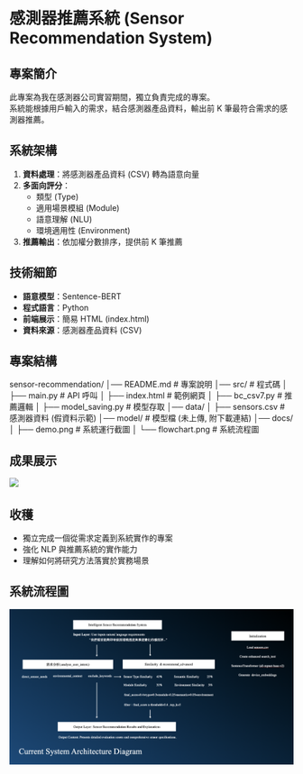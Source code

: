 # 感測器推薦系統 (Sensor Recommendation System)

## 專案簡介
此專案為我在感測器公司實習期間，獨立負責完成的專案。  
系統能根據用戶輸入的需求，結合感測器產品資料，輸出前 K 筆最符合需求的感測器推薦。

## 系統架構
1. **資料處理**：將感測器產品資料 (CSV) 轉為語意向量
2. **多面向評分**：
   - 類型 (Type)
   - 適用場景模組 (Module)
   - 語意理解 (NLU)
   - 環境適用性 (Environment)
3. **推薦輸出**：依加權分數排序，提供前 K 筆推薦

## 技術細節
- **語意模型**：Sentence-BERT
- **程式語言**：Python
- **前端展示**：簡易 HTML (index.html)
- **資料來源**：感測器產品資料 (CSV)

## 專案結構
sensor-recommendation/
│── README.md # 專案說明
│── src/ # 程式碼
│ ├── main.py # API 呼叫
│ ├── index.html # 範例網頁
│ ├── bc_csv7.py # 推薦邏輯
│ ├── model_saving.py # 模型存取
│── data/
│ ├── sensors.csv # 感測器資料 (假資料示範)
│── model/ # 模型檔 (未上傳, 附下載連結)
│── docs/
│ ├── demo.png # 系統運行截圖
│ └── flowchart.png # 系統流程圖

## 成果展示
![](docs/demo.png)

## 收穫
- 獨立完成一個從需求定義到系統實作的專案  
- 強化 NLP 與推薦系統的實作能力  
- 理解如何將研究方法落實於實務場景  

## 系統流程圖
![](docs/flowchart.png)
